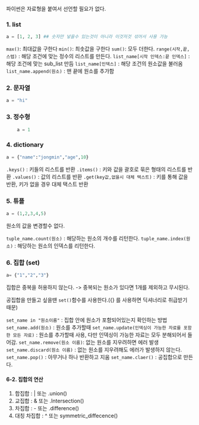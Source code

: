

파이썬은 자료형을 붙여서 선언할 필요가 없다.

### 1. list
```python
a = [1, 2, 3] ## 숫자만 넣을수 있는것이 아니라 이것저것 섞어서 사용 가능
```
`max()`: 최대값을 구한다
`min()`: 최솟값을 구한다
`sum()`: 모두 더한다.
`range(시작,끝,스텝)` : 해당 조건에 맞는 정수의 리스트를 만든다.
`list_name[시작 인덱스:끝 인덱스]` : 해당 조건에 맞는 sub_list 만듬
`list_name[인덱스]` : 해당 조건의 원소값을 불러옴
`list_name.append(원소)` : 맨 끝에 원소를 추가함



### 2. 문자열
```python
a = "hi"
```

### 3. 정수형
```python
	a = 1
```

### 4. dictionary
```python
a = {"name":"jongmin","age",10}
```

`.keys()` : 키들의 리스트를 반환
`.items()` : 키와 값을 괄호로 묶은 형태의 리스트를 반환
`.values()` :  값의 리스트를 반환
`.get(key값,없을시 대체 텍스트)` : 키를 통해 값을 반환, 키가 없을 경우 대체 택스트 반환
### 5. 튜플

```python
a = (1,2,3,4,5)
```
원소의 값을 변경할수 없다.

`tuple_name.count(원소)` : 해당하는 원소의 개수를 리턴한다.
`tuple_name.index(원소)` : 해당하는 원소의 인덱스를 리턴한다.

### 6. 집합 (set)
```python
a= {"1","2","3"}
```
집합은 중복을 허용하지 않는다.
-> 중복되는 원소가 있다면 1개를 제외하고 무시된다.

공집합을 만들고 싶을땐 
`set()`함수를 사용한다.({} 를 사용하면 딕셔너리로 취급받기 때문)

`set_name in "원소이름"` : 집합 안에 원소가 포함되어있는지 확인하는 방법
`set_name.add(원소)` : 원소를 추가할때
`set_name.update(인덱싱이 가능한 자료를 포함한 모든 자료)` : 원소를 추가할때 사용, 다만 인덱싱이 가능한 자료는 모두 분해되어서 들어감.
`set_name.remove(원소 이름)`: 없는 원소를 지우려하면 에러 발생
`set_name.discard(원소 이름)` : 없는 원소를 지우려해도 에러가 발생하지 않는다.
`set_name.pop()` : 아무거나 하나 반환하고 지움
`set_name.claer()` : 공집합으로 만든다.

#### 6-2. 집합의 연산

1. 합집합 : | 또는 .union()
2. 교집합 : & 또는 .Intersection()
3. 차집합 : - 또는 .difference()
4. 대칭 차집합 : ^ 또는 symmetric_diffecence()
